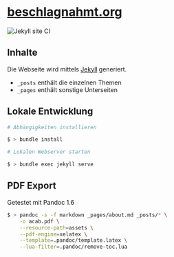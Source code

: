 # [beschlagnahmt.org](https://beschlagnahmt.org)

![Jekyll site CI](https://github.com/beschlagnahmt-org/website/workflows/Jekyll%20site%20CI/badge.svg)

## Inhalte

Die Webseite wird mittels [Jekyll](https://jekyllrb.com/) generiert.

- `_posts` enthält die einzelnen Themen
- `_pages` enthält sonstige Unterseiten

## Lokale Entwicklung

```bash
# Abhängigkeiten installieren

$ > bundle install

# Lokalen Webserver starten

$ > bundle exec jekyll serve
```

## PDF Export
Getestet mit Pandoc 1.6

```bash
$ > pandoc -s -f markdown _pages/about.md _posts/* \
    -o acab.pdf \
    --resource-path=assets \
    --pdf-engine=xelatex \
    --template=.pandoc/template.latex \
    --lua-filter=.pandoc/remove-toc.lua
```
